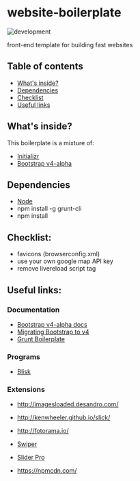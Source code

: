 # website-boilerplate
![development](https://img.shields.io/badge/development-active-4CD80A.svg)

front-end template for building fast websites

## Table of contents

- [What's inside?](#whats-inside?)
- [Dependencies](#dependencies)
- [Checklist](#checklist)
- [Useful links](#useful-links)

## What's inside?
This boilerplate is a mixture of:

- [Initializr](http://www.initializr.com/)
- [Bootstrap v4-alpha](https://github.com/twbs/bootstrap)

## Dependencies

- [Node](https://nodejs.org/en/download/)
- npm install -g grunt-cli
- npm install

## Checklist:

- favicons (browserconfig.xml)
- use your own google map API key
- remove livereload script tag

## Useful links:

### Documentation

- [Bootstrap v4-alpha docs](http://v4-alpha.getbootstrap.com/getting-started/introduction/)
- [Migrating Bootstrap to v4](http://v4-alpha.getbootstrap.com/migration/)
- [Grunt Boilerplate](http://www.integralist.co.uk/posts/grunt-boilerplate.html)

### Programs

- [Blisk](https://blisk.io)

### Extensions
- http://imagesloaded.desandro.com/
- http://kenwheeler.github.io/slick/
- http://fotorama.io/
- [Swiper](https://github.com/nolimits4web/Swiper)
- [Slider Pro](https://github.com/bqworks/slider-pro/)

- https://npmcdn.com/